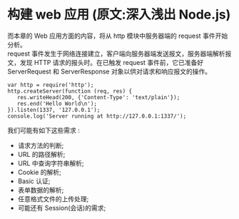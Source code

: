 # 构建 web 应用 (原文:深入浅出 Node.js)

而本章的 Web 应用方面的内容，将从 http 模块中服务器端的 request 事件开始分析。  
request 事件发生于网络连接建立，客户端向服务器端发送报文，服务器端解析报文，发现 HTTP 请求的报头时。在已触发 request 事件前，它已准备好 ServerRequest 和 ServerResponse 对象以供对请求和响应报文的操作。

```
var http = require('http');
http.createServer(function (req, res) {
   res.writeHead(200, {'Content-Type': 'text/plain'});
   res.end('Hello World\n');
}).listen(1337, '127.0.0.1');
console.log('Server running at http://127.0.0.1:1337/');
```

我们可能有如下这些需求 :

- 请求方法的判断;
- URL 的路径解析;
- URL 中查询字符串解析;
- Cookie 的解析;
- Basic 认证;
- 表单数据的解析;
- 任意格式文件的上传处理;
- 可能还有 Session(会话)的需求;
